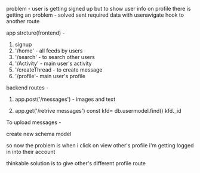 problem -
user is getting signed up but to show user info on profile there is getting an problem - solved 
sent required data with usenavigate hook to another route

app strcture(frontend) - 
1) signup
2) '/home' - all feeds by users
3) '/search' - to search other users
4) '/Activity' - main user's activity
5) '/createThread - to create message
6) '/profile'- main user's profile

backend routes - 
1) app.post('/messages') - images and text

2) app.get('/retrive messages')
   const kfd= db.usermodel.find()
   kfd._id 

   

To upload messages - 

create new schema model

so now the problem is when i click on view other's profile i'm getting logged in into their account

thinkable solution is to give other's different profile route
